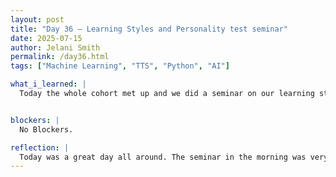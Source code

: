 ```yaml
---
layout: post
title: "Day 36 – Learning Styles and Personality test seminar"
date: 2025-07-15
author: Jelani Smith
permalink: /day36.html
tags: ["Machine Learning", "TTS", "Python", "AI"]

what_i_learned: |
  Today the whole cohort met up and we did a seminar on our learning styles and personalities. My learning style I found out was Mild Kinesthetic which is very true because in order for me to learn I need to see examples of it being done and I need to practice doing it too. My personality was described as ESFP which is the artist, the actor, the tactful, and the interpreter. There were some elements I felt were true but there were also some elements I knew weren't my personallity. After that my group worked on our research paper and made sure we had all our recordings for the training and re-recorded the missing ones.


blockers: |
  No Blockers.

reflection: |
  Today was a great day all around. The seminar in the morning was very engaging and better than I expected it to be. I learned some new things while also learning everybody in my group has the exact same learning style which is crazy. 
---
```















